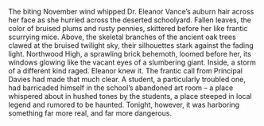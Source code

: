 The biting November wind whipped Dr. Eleanor Vance’s auburn hair across her face as she hurried across the deserted schoolyard.  Fallen leaves, the color of bruised plums and rusty pennies, skittered before her like frantic scurrying mice.  Above, the skeletal branches of the ancient oak trees clawed at the bruised twilight sky, their silhouettes stark against the fading light. Northwood High, a sprawling brick behemoth, loomed before her, its windows glowing like the vacant eyes of a slumbering giant.  Inside, a storm of a different kind raged.  Eleanor knew it.  The frantic call from Principal Davies had made that much clear. A student, a particularly troubled one, had barricaded himself in the school’s abandoned art room – a place whispered about in hushed tones by the students, a place steeped in local legend and rumored to be haunted.  Tonight, however, it was harboring something far more real, and far more dangerous.
